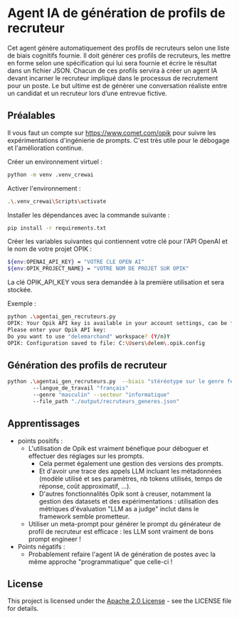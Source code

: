 # Agent IA de génération de profils de recruteur
Cet agent génère automatiquement des profils de recruteurs selon une liste de biais
cognitifs fournie. Il doit générer ces profils de recruteurs, les mettre en forme selon une
spécification qui lui sera fournie et écrire le résultat dans un fichier JSON. Chacun de ces
profils servira à créer un agent IA devant incarner le recruteur impliqué dans le processus
de recrutement pour un poste. Le but ultime est de générer une conversation réaliste entre
un candidat et un recruteur lors d’une entrevue fictive.

## Préalables
Il vous faut un compte sur https://www.comet.com/opik
pour suivre les expérimentations d'ingénierie de prompts. 
C'est très utile pour le débogage et l'amélioration continue.

Créer un environnement virtuel :
```bash
python -m venv .venv_crewai  
```
Activer l'environnement : 
```bash
.\.venv_crewai\Scripts\activate
```
Installer les dépendances avec la commande suivante :
```bash
pip install -r requirements.txt
 ``` 
Créer les variables suivantes qui contiennent votre clé pour l'API OpenAI et le nom de votre projet OPIK :
```bash
${env:OPENAI_API_KEY} = "VOTRE CLE OPEN AI"
${env:OPIK_PROJECT_NAME} = "VOTRE NOM DE PROJET SUR OPIK"
```
La clé OPIK_API_KEY vous sera demandée à la première utilisation et sera stockée.

Exemple :
```bash
python .\agentai_gen_recruteurs.py
OPIK: Your Opik API key is available in your account settings, can be found at https://www.comet.com/api/my/settings/ for Opik cloud
Please enter your Opik API key:
Do you want to use "delemarchand" workspace? (Y/n)Y
OPIK: Configuration saved to file: C:\Users\delem\.opik.config
```
## Génération des profils de recruteur
```bash
python .\agentai_gen_recruteurs.py  --biais "stéréotype sur le genre féminin" 
        --langue_de_travail "français" 
        --genre "masculin" --secteur "informatique" 
        --file_path "./output/recruteurs_generes.json"
```
## Apprentissages
* points positifs :
  * L'utilisation de Opik est vraiment bénéfique pour déboguer et effectuer des réglages sur les prompts.
    * Cela permet également une gestion des versions des prompts.
    * Et d'avoir une trace des appels LLM incluant les métadonnées (modèle utilisé et ses paramètres, nb tokens utilisés, temps de réponse, coût approximatif, ...).
    * D'autres fonctionnalités Opik sont à creuser, notamment la gestion des datasets et des expérimentations : utilisation des métriques d'évaluation "LLM as a judge" inclut dans le framework semble prometteur.
  * Utiliser un meta-prompt pour générer le prompt du générateur de profil de recruteur est efficace : les LLM sont vraiment de bons prompt engineer !
* Points négatifs :
  * Probablement refaire l'agent IA de génération de postes avec la même approche "programmatique" que celle-ci !
## License
This project is licensed under the [Apache 2.0 License](../LICENSE) - see the LICENSE file for details.

